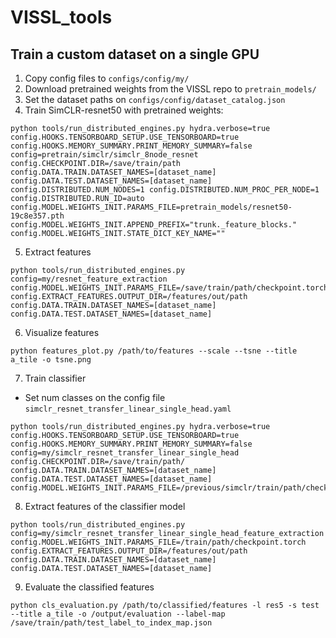 # VISSL_tools

## Train a custom dataset on a single GPU
1. Copy config files to ```configs/config/my/```
2. Download pretrained weights from the VISSL repo to ```pretrain_models/```
3. Set the dataset paths on ```configs/config/dataset_catalog.json```
4. Train SimCLR-resnet50 with pretrained weights:
```
python tools/run_distributed_engines.py hydra.verbose=true config.HOOKS.TENSORBOARD_SETUP.USE_TENSORBOARD=true config.HOOKS.MEMORY_SUMMARY.PRINT_MEMORY_SUMMARY=false config=pretrain/simclr/simclr_8node_resnet config.CHECKPOINT.DIR=/save/train/path config.DATA.TRAIN.DATASET_NAMES=[dataset_name] config.DATA.TEST.DATASET_NAMES=[dataset_name] config.DISTRIBUTED.NUM_NODES=1 config.DISTRIBUTED.NUM_PROC_PER_NODE=1 config.DISTRIBUTED.RUN_ID=auto config.MODEL.WEIGHTS_INIT.PARAMS_FILE=pretrain_models/resnet50-19c8e357.pth config.MODEL.WEIGHTS_INIT.APPEND_PREFIX="trunk._feature_blocks." config.MODEL.WEIGHTS_INIT.STATE_DICT_KEY_NAME=""
```
5. Extract features
```
python tools/run_distributed_engines.py config=my/resnet_feature_extraction config.MODEL.WEIGHTS_INIT.PARAMS_FILE=/save/train/path/checkpoint.torch config.EXTRACT_FEATURES.OUTPUT_DIR=/features/out/path config.DATA.TRAIN.DATASET_NAMES=[dataset_name] config.DATA.TEST.DATASET_NAMES=[dataset_name]
```
6. Visualize features
```
python features_plot.py /path/to/features --scale --tsne --title a_tile -o tsne.png
```
7. Train classifier
- Set num classes on the config file ```simclr_resnet_transfer_linear_single_head.yaml```
```
python tools/run_distributed_engines.py hydra.verbose=true config.HOOKS.TENSORBOARD_SETUP.USE_TENSORBOARD=true config.HOOKS.MEMORY_SUMMARY.PRINT_MEMORY_SUMMARY=false config=my/simclr_resnet_transfer_linear_single_head config.CHECKPOINT.DIR=/save/train/path/ config.DATA.TRAIN.DATASET_NAMES=[dataset_name] config.DATA.TEST.DATASET_NAMES=[dataset_name] config.MODEL.WEIGHTS_INIT.PARAMS_FILE=/previous/simclr/train/path/checkpoint.torch
```
8. Extract features of the classifier model
```
python tools/run_distributed_engines.py config=my/simclr_resnet_transfer_linear_single_head_feature_extraction config.MODEL.WEIGHTS_INIT.PARAMS_FILE=/train/path/checkpoint.torch config.EXTRACT_FEATURES.OUTPUT_DIR=/features/out/path config.DATA.TRAIN.DATASET_NAMES=[dataset_name] config.DATA.TEST.DATASET_NAMES=[dataset_name]
```
9. Evaluate the classified features
```
python cls_evaluation.py /path/to/classified/features -l res5 -s test --title a_tile -o /output/evaluation --label-map /save/train/path/test_label_to_index_map.json
```
